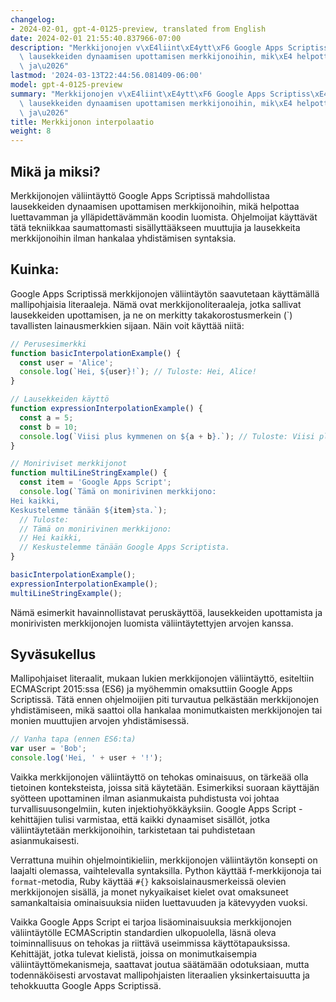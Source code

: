 ```yaml
---
changelog:
- 2024-02-01, gpt-4-0125-preview, translated from English
date: 2024-02-01 21:55:40.837966-07:00
description: "Merkkijonojen v\xE4liint\xE4ytt\xF6 Google Apps Scriptiss\xE4 mahdollistaa\
  \ lausekkeiden dynaamisen upottamisen merkkijonoihin, mik\xE4 helpottaa luettavamman\
  \ ja\u2026"
lastmod: '2024-03-13T22:44:56.081409-06:00'
model: gpt-4-0125-preview
summary: "Merkkijonojen v\xE4liint\xE4ytt\xF6 Google Apps Scriptiss\xE4 mahdollistaa\
  \ lausekkeiden dynaamisen upottamisen merkkijonoihin, mik\xE4 helpottaa luettavamman\
  \ ja\u2026"
title: Merkkijonon interpolaatio
weight: 8
---
```


## Mikä ja miksi?

Merkkijonojen väliintäyttö Google Apps Scriptissä mahdollistaa lausekkeiden dynaamisen upottamisen merkkijonoihin, mikä helpottaa luettavamman ja ylläpidettävämmän koodin luomista. Ohjelmoijat käyttävät tätä tekniikkaa saumattomasti sisällyttääkseen muuttujia ja lausekkeita merkkijonoihin ilman hankalaa yhdistämisen syntaksia.

## Kuinka:

Google Apps Scriptissä merkkijonojen väliintäytön saavutetaan käyttämällä mallipohjaisia literaaleja. Nämä ovat merkkijonoliteraaleja, jotka sallivat lausekkeiden upottamisen, ja ne on merkitty takakorostusmerkein (\`) tavallisten lainausmerkkien sijaan. Näin voit käyttää niitä:

```javascript
// Perusesimerkki
function basicInterpolationExample() {
  const user = 'Alice';
  console.log(`Hei, ${user}!`); // Tuloste: Hei, Alice!
}

// Lausekkeiden käyttö
function expressionInterpolationExample() {
  const a = 5;
  const b = 10;
  console.log(`Viisi plus kymmenen on ${a + b}.`); // Tuloste: Viisi plus kymmenen on 15.
}

// Moniriviset merkkijonot
function multiLineStringExample() {
  const item = 'Google Apps Script';
  console.log(`Tämä on monirivinen merkkijono:
Hei kaikki,
Keskustelemme tänään ${item}sta.`);
  // Tuloste:
  // Tämä on monirivinen merkkijono:
  // Hei kaikki,
  // Keskustelemme tänään Google Apps Scriptista.
}

basicInterpolationExample();
expressionInterpolationExample();
multiLineStringExample();
```

Nämä esimerkit havainnollistavat peruskäyttöä, lausekkeiden upottamista ja monirivisten merkkijonojen luomista väliintäytettyjen arvojen kanssa.

## Syväsukellus

Mallipohjaiset literaalit, mukaan lukien merkkijonojen väliintäyttö, esiteltiin ECMAScript 2015:ssa (ES6) ja myöhemmin omaksuttiin Google Apps Scriptissä. Tätä ennen ohjelmoijien piti turvautua pelkästään merkkijonojen yhdistämiseen, mikä saattoi olla hankalaa monimutkaisten merkkijonojen tai monien muuttujien arvojen yhdistämisessä.

```javascript
// Vanha tapa (ennen ES6:ta)
var user = 'Bob';
console.log('Hei, ' + user + '!');
```

Vaikka merkkijonojen väliintäyttö on tehokas ominaisuus, on tärkeää olla tietoinen konteksteista, joissa sitä käytetään. Esimerkiksi suoraan käyttäjän syötteen upottaminen ilman asianmukaista puhdistusta voi johtaa turvallisuusongelmiin, kuten injektiohyökkäyksiin. Google Apps Script -kehittäjien tulisi varmistaa, että kaikki dynaamiset sisällöt, jotka väliintäytetään merkkijonoihin, tarkistetaan tai puhdistetaan asianmukaisesti.

Verrattuna muihin ohjelmointikieliin, merkkijonojen väliintäytön konsepti on laajalti olemassa, vaihtelevalla syntaksilla. Python käyttää f-merkkijonoja tai `format`-metodia, Ruby käyttää `#{}` kaksoislainausmerkeissä olevien merkkijonojen sisällä, ja monet nykyaikaiset kielet ovat omaksuneet samankaltaisia ominaisuuksia niiden luettavuuden ja kätevyyden vuoksi.

Vaikka Google Apps Script ei tarjoa lisäominaisuuksia merkkijonojen väliintäytölle ECMAScriptin standardien ulkopuolella, läsnä oleva toiminnallisuus on tehokas ja riittävä useimmissa käyttötapauksissa. Kehittäjät, jotka tulevat kielistä, joissa on monimutkaisempia väliintäyttömekanismeja, saattavat joutua säätämään odotuksiaan, mutta todennäköisesti arvostavat mallipohjaisten literaalien yksinkertaisuutta ja tehokkuutta Google Apps Scriptissä.
